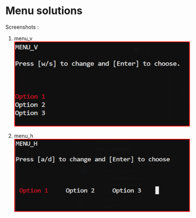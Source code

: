 # Menu solutions 

Screenshots :

1. menu_v
![alt text](https://github.com/PedroAlvim/Cpp-Useful-functions/blob/master/Menu%20functions/Screenshots/Menu_v.png)

2. menu_h
![alt text](https://github.com/PedroAlvim/Cpp-Useful-functions/blob/master/Menu%20functions/Screenshots/Menu_h.png)
